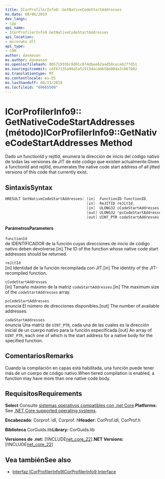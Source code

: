 ```yaml
---
title: ICorProfilerInfo9::GetNativeCodeStartAddresses
ms.date: 08/06/2019
dev_langs:
- cpp
api_name:
- ICorProfilerInfo9.GetNativeCodeStartAddresses
api_location:
- mscorwks.dll
api_type:
- COM
author: davmason
ms.author: davmason
ms.openlocfilehash: 80571933bc8d91c074dbee62aad50cece6277d51
ms.sourcegitcommit: cdf67135a98a5a51913dacddb58e004a3c867802
ms.translationtype: MT
ms.contentlocale: es-ES
ms.lasthandoff: 08/21/2019
ms.locfileid: "69665509"
---
```

# <a name="icorprofilerinfo9getnativecodestartaddresses-method"></a><span data-ttu-id="d5e94-102">ICorProfilerInfo9:: GetNativeCodeStartAddresses (método)</span><span class="sxs-lookup"><span data-stu-id="d5e94-102">ICorProfilerInfo9::GetNativeCodeStartAddresses Method</span></span>

<span data-ttu-id="d5e94-103">Dado un functionId y rejitId, enumera la dirección de inicio del código nativo de todas las versiones de JIT de este código que existen actualmente.</span><span class="sxs-lookup"><span data-stu-id="d5e94-103">Given a functionId and rejitId, enumerates the native code start address of all jitted versions of this code that currently exist.</span></span>

## <a name="syntax"></a><span data-ttu-id="d5e94-104">Sintaxis</span><span class="sxs-lookup"><span data-stu-id="d5e94-104">Syntax</span></span>

```cpp
HRESULT GetNativeCodeStartAddresses( [in]  FunctionID functionID,
                                     [in]  ReJITID reJitId,
                                     [in]  ULONG32 cCodeStartAddresses,
                                     [out] ULONG32 *pcCodeStartAddresses,
                                     [out] UINT_PTR codeStartAddresses[]);
```

#### <a name="parameters"></a><span data-ttu-id="d5e94-105">Parámetros</span><span class="sxs-lookup"><span data-stu-id="d5e94-105">Parameters</span></span>

`functionId` \
<span data-ttu-id="d5e94-106">de IDENTIFICADOR de la función cuyas direcciones de inicio de código nativo deben devolverse.</span><span class="sxs-lookup"><span data-stu-id="d5e94-106">[in] The ID of the function whose native code start addresses should be returned.</span></span>

`reJitId` \
<span data-ttu-id="d5e94-107">[in] Identidad de la función recompilada con JIT.</span><span class="sxs-lookup"><span data-stu-id="d5e94-107">[in] The identity of the JIT-recompiled function.</span></span>

`cCodeStartAddresses` \
<span data-ttu-id="d5e94-108">[in] Tamaño máximo de la matriz `codeStartAddresses`.</span><span class="sxs-lookup"><span data-stu-id="d5e94-108">[in] The maximum size of the `codeStartAddresses` array.</span></span>

`pcCodeStartAddresses` \
<span data-ttu-id="d5e94-109">enuncia El número de direcciones disponibles.</span><span class="sxs-lookup"><span data-stu-id="d5e94-109">[out] The number of available addresses.</span></span>

`codeStartAddresses` \
<span data-ttu-id="d5e94-110">enuncia Una matriz de `UINT_PTR`, cada una de las cuales es la dirección inicial de un cuerpo nativo para la función especificada.</span><span class="sxs-lookup"><span data-stu-id="d5e94-110">[out] An array of `UINT_PTR`, each one of which is the start address for a native body for the specified function.</span></span>

## <a name="remarks"></a><span data-ttu-id="d5e94-111">Comentarios</span><span class="sxs-lookup"><span data-stu-id="d5e94-111">Remarks</span></span>

<span data-ttu-id="d5e94-112">Cuando la compilación en capas está habilitada, una función puede tener más de un cuerpo de código nativo.</span><span class="sxs-lookup"><span data-stu-id="d5e94-112">When tiered compilation is enabled, a function may have more than one native code body.</span></span>

## <a name="requirements"></a><span data-ttu-id="d5e94-113">Requisitos</span><span class="sxs-lookup"><span data-stu-id="d5e94-113">Requirements</span></span>

<span data-ttu-id="d5e94-114">**Select** Consulte [sistemas operativos compatibles con .net Core](../../../core/windows-prerequisites.md#net-core-supported-operating-systems).</span><span class="sxs-lookup"><span data-stu-id="d5e94-114">**Platforms:** See [.NET Core supported operating systems](../../../core/windows-prerequisites.md#net-core-supported-operating-systems).</span></span>

<span data-ttu-id="d5e94-115">**Encabezado**: Corprof. idl, Corprof. h</span><span class="sxs-lookup"><span data-stu-id="d5e94-115">**Header:** CorProf.idl, CorProf.h</span></span>

<span data-ttu-id="d5e94-116">**Biblioteca** CorGuids.lib</span><span class="sxs-lookup"><span data-stu-id="d5e94-116">**Library:** CorGuids.lib</span></span>

<span data-ttu-id="d5e94-117">**Versiones de .net:** [!INCLUDE[net_core_22](../../../../includes/net-core-22-md.md)]</span><span class="sxs-lookup"><span data-stu-id="d5e94-117">**.NET Versions:** [!INCLUDE[net_core_22](../../../../includes/net-core-22-md.md)]</span></span>

## <a name="see-also"></a><span data-ttu-id="d5e94-118">Vea también</span><span class="sxs-lookup"><span data-stu-id="d5e94-118">See also</span></span>

- [<span data-ttu-id="d5e94-119">Interfaz ICorProfilerInfo9</span><span class="sxs-lookup"><span data-stu-id="d5e94-119">ICorProfilerInfo9 Interface</span></span>](../../../../docs/framework/unmanaged-api/profiling/icorprofilerinfo9-interface.md)
